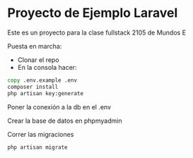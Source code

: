 # Proyecto de Ejemplo Laravel

Este es un proyecto para la clase fullstack 2105 de Mundos E

Puesta en marcha:

-   Clonar el repo
-   En la consola hacer:

```cmd
copy .env.example .env
composer install
php artisan key:generate

```

Poner la conexión a la db en el .env

Crear la base de datos en phpmyadmin

Correr las migraciones

```cmd
php artisan migrate
```

